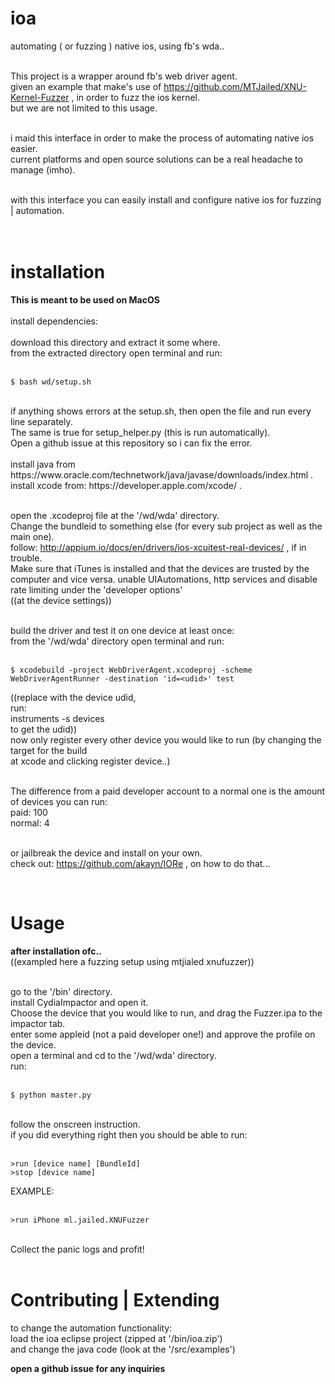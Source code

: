 # ioa 
automating ( or fuzzing ) native ios, using fb's wda..<br><br>

This project is a wrapper around fb's web driver agent.<br>
given an example that make's use of https://github.com/MTJailed/XNU-Kernel-Fuzzer , in order to fuzz the ios kernel.<br>
but we are not limited to this usage.<br><br>

i maid this interface in order to make the process of automating native ios easier.<br>
current platforms and open source solutions can be a real headache to manage (imho).<br><br>

with this interface you can easily install and configure native ios for fuzzing | automation.<br><br><br>

# installation
**This is meant to be used on MacOS**
<br><br>
install dependencies:<br><br>
download this directory and extract it some where.<br>
from the extracted directory open terminal and run:<br><br>

	$ bash wd/setup.sh

<br> 
if anything shows errors at the setup.sh, then open the file and run every line separately.<br>
The same is true for setup_helper.py (this is run automatically).<br>
Open a github issue at this repository so i can fix the error.
<br><br>
install java from https://www.oracle.com/technetwork/java/javase/downloads/index.html . <br>
install xcode from: https://developer.apple.com/xcode/ . <br><br>

open the .xcodeproj file at the '/wd/wda' directory.<br>
Change the bundleid to something else (for every sub project as well as the main one).<br>
follow: http://appium.io/docs/en/drivers/ios-xcuitest-real-devices/ , if in trouble.<br>
Make sure that iTunes is installed and that the devices are trusted by the computer and vice versa.
unable UIAutomations, http services and disable rate limiting under the 'developer options'<br>
((at the device settings))<br><br>

build the driver and test it on one device at least once:<br>
from the '/wd/wda' directory open terminal and run:<br><br>

	$ xcodebuild -project WebDriverAgent.xcodeproj -scheme WebDriverAgentRunner -destination 'id=<udid>' test

((replace <udid> with the device udid,<br>
run:<br>
instruments -s devices<br>
to get the udid))<br>
now only register every other device you would like to run (by changing the target for the build<br>
at xcode and clicking register device..)<br><br>
	
The difference from a paid developer account to a normal one is the amount of devices you can run:<br>
paid: 100<br>
normal: 4<br><br>

or jailbreak the device and install on your own.<br>
check out: https://github.com/akayn/IORe , on how to do that...<br>

<br>

# Usage
**after installation ofc..**<br>
((exampled here a fuzzing setup using mtjialed xnufuzzer))<br><br>

go to the '/bin' directory.<br>
install CydiaImpactor and open it.<br>
Choose the device that you would like to run, and drag the Fuzzer.ipa to the impactor tab.<br>
enter some appleid (not a paid developer one!) and approve the profile on the device.<br>
open a terminal and cd to the '/wd/wda' directory.<br>
run:<br><br>

	$ python master.py
	
<br>
follow the onscreen instruction.<br>
if you did everything right then you should be able to run:<br><br>

	>run [device name] [BundleId]
	>stop [device name]
	
EXAMPLE:<br><br>

	>run iPhone ml.jailed.XNUFuzzer
	
<br>
Collect the panic logs and profit!<br><br>
	
# Contributing | Extending

to change the automation functionality:<br>
load the ioa eclipse project (zipped at '/bin/ioa.zip')<br>
and change the java code (look at the '/src/examples')<br>

**open a github issue for any inquiries**
